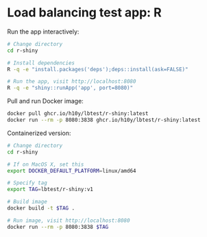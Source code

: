 # Load balancing test app: R

Run the app interactively:

```bash
# Change directory
cd r-shiny

# Install dependencies
R -q -e "install.packages('deps');deps::install(ask=FALSE)"

# Run the app, visit http://localhost:8080
R -q -e "shiny::runApp('app', port=8080)"
```

Pull and run Docker image:

```bash
docker pull ghcr.io/h10y/lbtest/r-shiny:latest
docker run --rm -p 8080:3838 ghcr.io/h10y/lbtest/r-shiny:latest
```

Containerized version:

```bash
# Change directory
cd r-shiny

# If on MacOS X, set this
export DOCKER_DEFAULT_PLATFORM=linux/amd64

# Specify tag
export TAG=lbtest/r-shiny:v1

# Build image
docker build -t $TAG .

# Run image, visit http://localhost:8080
docker run --rm -p 8080:3838 $TAG
```
